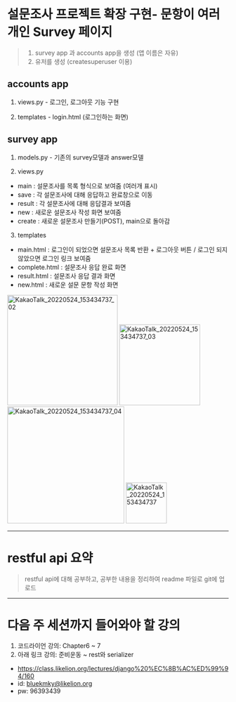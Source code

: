 # 설문조사 프로젝트 확장 구현- 문항이 여러 개인 Survey 페이지 #
> 1. survey app 과 accounts app을 생성 (앱 이름은 자유)
> 2. 유저를 생성 (createsuperuser 이용)

## accounts app ##
1. views.py -  로그인, 로그아웃 기능 구현
 
2. templates -  login.html (로그인하는 화면)
 
## survey app ##
1. models.py - 기존의 survey모델과 answer모델

2. views.py
- main : 설문조사를 목록 형식으로 보여줌 (여러개 표시)
- save : 각 설문조사에 대해 응답하고 완료창으로 이동
- result :  각 설문조사에 대해 응답결과 보여줌
- new : 새로운 설문조사 작성 화면 보여줌
- create : 새로운 설문조사 만들기(POST), main으로 돌아감

3. templates
- main.html : 로그인이 되었으면 설문조사 목록 반환 + 로그아웃 버튼 / 로그인 되지 않았으면 로그인 링크 보여줌
- complete.html : 설문조사 응답 완료 화면
- result.html : 설문조사 응답 결과 화면
- new.html : 새로운 설문 문항 작성 화면

<img width="251" alt="KakaoTalk_20220524_153434737_02" src="https://user-images.githubusercontent.com/81216385/170213809-ea3f6efb-4e00-4af9-bd97-21298f953588.png">
<img width="184" alt="KakaoTalk_20220524_153434737_03" src="https://user-images.githubusercontent.com/81216385/170213813-187b9099-a8ab-45ac-aebe-798f94ccefb1.png">
<img width="266" alt="KakaoTalk_20220524_153434737_04" src="https://user-images.githubusercontent.com/81216385/170213814-153dd7fe-6c86-4e63-88f3-eef4e75e32a0.png">
<img width="93" alt="KakaoTalk_20220524_153434737" src="https://user-images.githubusercontent.com/81216385/170213816-2a686932-d7fd-4026-9df7-1b4b6c77cec6.png">

------------

# restful api 요약 #
> restful api에 대해 공부하고, 공부한 내용을 정리하여 readme 파일로 git에 업로드

------------

# 다음 주 세션까지 들어와야 할 강의 #

1. 코드라이언 강의: Chapter6 ~ 7
2. 아래 링크 강의: 준비운동 ~ rest와 serializer
 + https://class.likelion.org/lectures/django%20%EC%8B%AC%ED%99%94/160
 + id: bluekmky@likelion.org
 + pw: 96393439
